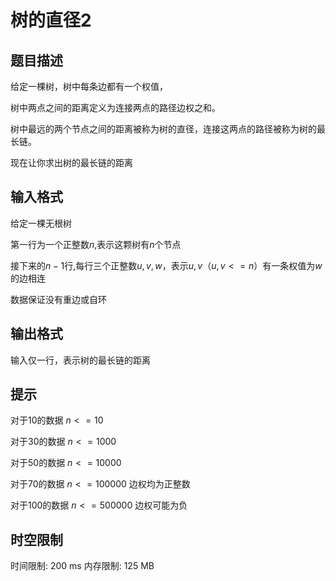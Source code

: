 # 树的直径2

## 题目描述

给定一棵树，树中每条边都有一个权值，

树中两点之间的距离定义为连接两点的路径边权之和。

树中最远的两个节点之间的距离被称为树的直径，连接这两点的路径被称为树的最长链。

现在让你求出树的最长链的距离

## 输入格式

给定一棵无根树

第一行为一个正整数$n$,表示这颗树有$n$个节点

接下来的$n-1$行,每行三个正整数$u,v,w$，表示$u,v$（$u,v<=n$）有一条权值为$w$的边相连

数据保证没有重边或自环

## 输出格式

输入仅一行，表示树的最长链的距离

## 提示

对于$10%$的数据 $n<=10$

对于$30%$的数据 $n<=1000$

对于$50%$的数据 $n<=10000$

对于$70%$的数据 $n<=100000$  边权均为正整数

对于$100%$的数据 $n<=500000$ 边权可能为负

## 时空限制

时间限制: 200 ms
内存限制: 125 MB
